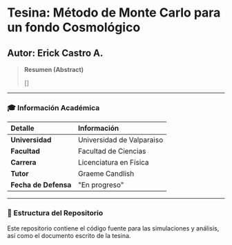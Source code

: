 # Tesina: Método de Monte Carlo para un fondo Cosmológico

## Autor: Erick Castro A.

> **Resumen (Abstract)**
>
> []

---

### 🎓 Información Académica

| Detalle | Información |
| :--- | :--- |
| **Universidad** | Universidad de Valparaiso |
| **Facultad** | Facultad de Ciencias |
| **Carrera** | Licenciatura en Física |
| **Tutor** | Graeme Candlish |
| **Fecha de Defensa** | "En progreso" |

---

### 📂 Estructura del Repositorio

Este repositorio contiene el código fuente para las simulaciones y análisis, así como el documento escrito de la tesina.

